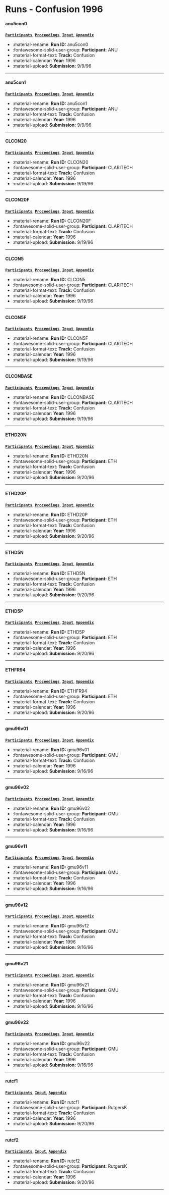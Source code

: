 # Runs - Confusion 1996 

#### anu5con0 
[**`Participants`**](./participants.md#anu), [**`Proceedings`**](./proceedings.md#anu-acsys-trec-5-experiments), [**`Input`**](https://trec.nist.gov/results/trec5/trec5.results.input/tracks/confusion/input.anu5con0.gz), [**`Appendix`**](https://trec.nist.gov/pubs/trec5/appendices/A/anu5con.table.ps.gz) 

- :material-rename: **Run ID:** anu5con0 
- :fontawesome-solid-user-group: **Participant:** ANU 
- :material-format-text: **Track:** Confusion 
- :material-calendar: **Year:** 1996 
- :material-upload: **Submission:** 9/9/96 

---
#### anu5con1 
[**`Participants`**](./participants.md#anu), [**`Proceedings`**](./proceedings.md#anu-acsys-trec-5-experiments), [**`Input`**](https://trec.nist.gov/results/trec5/trec5.results.input/tracks/confusion/input.anu5con1.gz), [**`Appendix`**](https://trec.nist.gov/pubs/trec5/appendices/A/anu5con.table.ps.gz) 

- :material-rename: **Run ID:** anu5con1 
- :fontawesome-solid-user-group: **Participant:** ANU 
- :material-format-text: **Track:** Confusion 
- :material-calendar: **Year:** 1996 
- :material-upload: **Submission:** 9/9/96 

---
#### CLCON20 
[**`Participants`**](./participants.md#claritech), [**`Proceedings`**](./proceedings.md#ocr-correction-and-query-expansion-for-retrieval-on-ocr-data-clarit-trec-5-confusion-track-report), [**`Input`**](https://trec.nist.gov/results/trec5/trec5.results.input/tracks/confusion/input.CLCON20.gz), [**`Appendix`**](https://trec.nist.gov/pubs/trec5/appendices/A/CLCON.table.ps.gz) 

- :material-rename: **Run ID:** CLCON20 
- :fontawesome-solid-user-group: **Participant:** CLARITECH 
- :material-format-text: **Track:** Confusion 
- :material-calendar: **Year:** 1996 
- :material-upload: **Submission:** 9/19/96 

---
#### CLCON20F 
[**`Participants`**](./participants.md#claritech), [**`Proceedings`**](./proceedings.md#ocr-correction-and-query-expansion-for-retrieval-on-ocr-data-clarit-trec-5-confusion-track-report), [**`Input`**](https://trec.nist.gov/results/trec5/trec5.results.input/tracks/confusion/input.CLCON20F.gz), [**`Appendix`**](https://trec.nist.gov/pubs/trec5/appendices/A/CLCONF.table.ps.gz) 

- :material-rename: **Run ID:** CLCON20F 
- :fontawesome-solid-user-group: **Participant:** CLARITECH 
- :material-format-text: **Track:** Confusion 
- :material-calendar: **Year:** 1996 
- :material-upload: **Submission:** 9/19/96 

---
#### CLCON5 
[**`Participants`**](./participants.md#claritech), [**`Proceedings`**](./proceedings.md#ocr-correction-and-query-expansion-for-retrieval-on-ocr-data-clarit-trec-5-confusion-track-report), [**`Input`**](https://trec.nist.gov/results/trec5/trec5.results.input/tracks/confusion/input.CLCON5.gz), [**`Appendix`**](https://trec.nist.gov/pubs/trec5/appendices/A/CLCON.table.ps.gz) 

- :material-rename: **Run ID:** CLCON5 
- :fontawesome-solid-user-group: **Participant:** CLARITECH 
- :material-format-text: **Track:** Confusion 
- :material-calendar: **Year:** 1996 
- :material-upload: **Submission:** 9/19/96 

---
#### CLCON5F 
[**`Participants`**](./participants.md#claritech), [**`Proceedings`**](./proceedings.md#ocr-correction-and-query-expansion-for-retrieval-on-ocr-data-clarit-trec-5-confusion-track-report), [**`Input`**](https://trec.nist.gov/results/trec5/trec5.results.input/tracks/confusion/input.CLCON5F.gz), [**`Appendix`**](https://trec.nist.gov/pubs/trec5/appendices/A/CLCONF.table.ps.gz) 

- :material-rename: **Run ID:** CLCON5F 
- :fontawesome-solid-user-group: **Participant:** CLARITECH 
- :material-format-text: **Track:** Confusion 
- :material-calendar: **Year:** 1996 
- :material-upload: **Submission:** 9/19/96 

---
#### CLCONBASE 
[**`Participants`**](./participants.md#claritech), [**`Proceedings`**](./proceedings.md#ocr-correction-and-query-expansion-for-retrieval-on-ocr-data-clarit-trec-5-confusion-track-report), [**`Input`**](https://trec.nist.gov/results/trec5/trec5.results.input/tracks/confusion/input.CLCONBASE.gz), [**`Appendix`**](https://trec.nist.gov/pubs/trec5/appendices/A/CLCON.table.ps.gz) 

- :material-rename: **Run ID:** CLCONBASE 
- :fontawesome-solid-user-group: **Participant:** CLARITECH 
- :material-format-text: **Track:** Confusion 
- :material-calendar: **Year:** 1996 
- :material-upload: **Submission:** 9/19/96 

---
#### ETHD20N 
[**`Participants`**](./participants.md#eth), [**`Proceedings`**](./proceedings.md#spider-retrieval-system-at-trec-5), [**`Input`**](https://trec.nist.gov/results/trec5/trec5.results.input/tracks/confusion/input.ETHD20N.gz), [**`Appendix`**](https://trec.nist.gov/pubs/trec5/appendices/A/ETHFR94N.table.ps.gz) 

- :material-rename: **Run ID:** ETHD20N 
- :fontawesome-solid-user-group: **Participant:** ETH 
- :material-format-text: **Track:** Confusion 
- :material-calendar: **Year:** 1996 
- :material-upload: **Submission:** 9/20/96 

---
#### ETHD20P 
[**`Participants`**](./participants.md#eth), [**`Proceedings`**](./proceedings.md#spider-retrieval-system-at-trec-5), [**`Input`**](https://trec.nist.gov/results/trec5/trec5.results.input/tracks/confusion/input.ETHD20P.gz), [**`Appendix`**](https://trec.nist.gov/pubs/trec5/appendices/A/ETHFR94P.table.ps.gz) 

- :material-rename: **Run ID:** ETHD20P 
- :fontawesome-solid-user-group: **Participant:** ETH 
- :material-format-text: **Track:** Confusion 
- :material-calendar: **Year:** 1996 
- :material-upload: **Submission:** 9/20/96 

---
#### ETHD5N 
[**`Participants`**](./participants.md#eth), [**`Proceedings`**](./proceedings.md#spider-retrieval-system-at-trec-5), [**`Input`**](https://trec.nist.gov/results/trec5/trec5.results.input/tracks/confusion/input.ETHD5N.gz), [**`Appendix`**](https://trec.nist.gov/pubs/trec5/appendices/A/ETHFR94N.table.ps.gz) 

- :material-rename: **Run ID:** ETHD5N 
- :fontawesome-solid-user-group: **Participant:** ETH 
- :material-format-text: **Track:** Confusion 
- :material-calendar: **Year:** 1996 
- :material-upload: **Submission:** 9/20/96 

---
#### ETHD5P 
[**`Participants`**](./participants.md#eth), [**`Proceedings`**](./proceedings.md#spider-retrieval-system-at-trec-5), [**`Input`**](https://trec.nist.gov/results/trec5/trec5.results.input/tracks/confusion/input.ETHD5P.gz), [**`Appendix`**](https://trec.nist.gov/pubs/trec5/appendices/A/ETHFR94P.table.ps.gz) 

- :material-rename: **Run ID:** ETHD5P 
- :fontawesome-solid-user-group: **Participant:** ETH 
- :material-format-text: **Track:** Confusion 
- :material-calendar: **Year:** 1996 
- :material-upload: **Submission:** 9/20/96 

---
#### ETHFR94 
[**`Participants`**](./participants.md#eth), [**`Proceedings`**](./proceedings.md#spider-retrieval-system-at-trec-5), [**`Input`**](https://trec.nist.gov/results/trec5/trec5.results.input/tracks/confusion/input.ETHFR94.gz), [**`Appendix`**](https://trec.nist.gov/pubs/trec5/appendices/A/ETHFR94N.table.ps.gz) 

- :material-rename: **Run ID:** ETHFR94 
- :fontawesome-solid-user-group: **Participant:** ETH 
- :material-format-text: **Track:** Confusion 
- :material-calendar: **Year:** 1996 
- :material-upload: **Submission:** 9/20/96 

---
#### gmu96v01 
[**`Participants`**](./participants.md#gmu), [**`Proceedings`**](./proceedings.md#using-relevance-feedback-within-the-relational-model-for-trec-5), [**`Input`**](https://trec.nist.gov/results/trec5/trec5.results.input/tracks/confusion/input.gmu96v01.gz), [**`Appendix`**](https://trec.nist.gov/pubs/trec5/appendices/A/gmu961.table.ps.gz) 

- :material-rename: **Run ID:** gmu96v01 
- :fontawesome-solid-user-group: **Participant:** GMU 
- :material-format-text: **Track:** Confusion 
- :material-calendar: **Year:** 1996 
- :material-upload: **Submission:** 9/16/96 

---
#### gmu96v02 
[**`Participants`**](./participants.md#gmu), [**`Proceedings`**](./proceedings.md#using-relevance-feedback-within-the-relational-model-for-trec-5), [**`Input`**](https://trec.nist.gov/results/trec5/trec5.results.input/tracks/confusion/input.gmu96v02.gz), [**`Appendix`**](https://trec.nist.gov/pubs/trec5/appendices/A/gmu961.table.ps.gz) 

- :material-rename: **Run ID:** gmu96v02 
- :fontawesome-solid-user-group: **Participant:** GMU 
- :material-format-text: **Track:** Confusion 
- :material-calendar: **Year:** 1996 
- :material-upload: **Submission:** 9/16/96 

---
#### gmu96v11 
[**`Participants`**](./participants.md#gmu), [**`Proceedings`**](./proceedings.md#using-relevance-feedback-within-the-relational-model-for-trec-5), [**`Input`**](https://trec.nist.gov/results/trec5/trec5.results.input/tracks/confusion/input.gmu96v11.gz), [**`Appendix`**](https://trec.nist.gov/pubs/trec5/appendices/A/gmu961.table.ps.gz) 

- :material-rename: **Run ID:** gmu96v11 
- :fontawesome-solid-user-group: **Participant:** GMU 
- :material-format-text: **Track:** Confusion 
- :material-calendar: **Year:** 1996 
- :material-upload: **Submission:** 9/16/96 

---
#### gmu96v12 
[**`Participants`**](./participants.md#gmu), [**`Proceedings`**](./proceedings.md#using-relevance-feedback-within-the-relational-model-for-trec-5), [**`Input`**](https://trec.nist.gov/results/trec5/trec5.results.input/tracks/confusion/input.gmu96v12.gz), [**`Appendix`**](https://trec.nist.gov/pubs/trec5/appendices/A/gmu961.table.ps.gz) 

- :material-rename: **Run ID:** gmu96v12 
- :fontawesome-solid-user-group: **Participant:** GMU 
- :material-format-text: **Track:** Confusion 
- :material-calendar: **Year:** 1996 
- :material-upload: **Submission:** 9/16/96 

---
#### gmu96v21 
[**`Participants`**](./participants.md#gmu), [**`Proceedings`**](./proceedings.md#using-relevance-feedback-within-the-relational-model-for-trec-5), [**`Input`**](https://trec.nist.gov/results/trec5/trec5.results.input/tracks/confusion/input.gmu96v21.gz), [**`Appendix`**](https://trec.nist.gov/pubs/trec5/appendices/A/gmu962.table.ps.gz) 

- :material-rename: **Run ID:** gmu96v21 
- :fontawesome-solid-user-group: **Participant:** GMU 
- :material-format-text: **Track:** Confusion 
- :material-calendar: **Year:** 1996 
- :material-upload: **Submission:** 9/16/96 

---
#### gmu96v22 
[**`Participants`**](./participants.md#gmu), [**`Proceedings`**](./proceedings.md#using-relevance-feedback-within-the-relational-model-for-trec-5), [**`Input`**](https://trec.nist.gov/results/trec5/trec5.results.input/tracks/confusion/input.gmu96v22.gz), [**`Appendix`**](https://trec.nist.gov/pubs/trec5/appendices/A/gmu962.table.ps.gz) 

- :material-rename: **Run ID:** gmu96v22 
- :fontawesome-solid-user-group: **Participant:** GMU 
- :material-format-text: **Track:** Confusion 
- :material-calendar: **Year:** 1996 
- :material-upload: **Submission:** 9/16/96 

---
#### rutcf1 
[**`Participants`**](./participants.md#rutgersk), [**`Input`**](https://trec.nist.gov/results/trec5/trec5.results.input/tracks/confusion/input.rutcf1.gz), [**`Appendix`**](https://trec.nist.gov/pubs/trec5/appendices/A/rutcf.table.ps.gz) 

- :material-rename: **Run ID:** rutcf1 
- :fontawesome-solid-user-group: **Participant:** RutgersK 
- :material-format-text: **Track:** Confusion 
- :material-calendar: **Year:** 1996 
- :material-upload: **Submission:** 9/20/96 

---
#### rutcf2 
[**`Participants`**](./participants.md#rutgersk), [**`Input`**](https://trec.nist.gov/results/trec5/trec5.results.input/tracks/confusion/input.rutcf2.gz), [**`Appendix`**](https://trec.nist.gov/pubs/trec5/appendices/A/rutcf.table.ps.gz) 

- :material-rename: **Run ID:** rutcf2 
- :fontawesome-solid-user-group: **Participant:** RutgersK 
- :material-format-text: **Track:** Confusion 
- :material-calendar: **Year:** 1996 
- :material-upload: **Submission:** 9/20/96 

---
